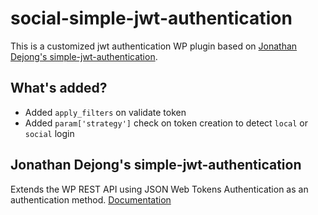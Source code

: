 # social-simple-jwt-authentication
This is a customized jwt authentication WP plugin based on [Jonathan Dejong's simple-jwt-authentication](https://github.com/jonathan-dejong/simple-jwt-authentication).

## What's added?
- Added `apply_filters` on validate token
- Added `param['strategy']` check on token creation to detect `local` or `social` login

## Jonathan Dejong's simple-jwt-authentication
Extends the WP REST API using JSON Web Tokens Authentication as an authentication method.
[Documentation](https://github.com/jonathan-dejong/simple-jwt-authentication/wiki/Documentation)
